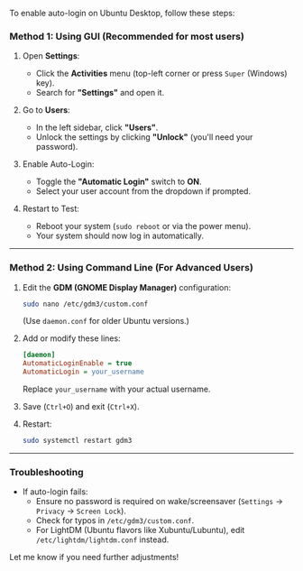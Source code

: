 To enable auto-login on Ubuntu Desktop, follow these steps:

### **Method 1: Using GUI (Recommended for most users)**
1. Open **Settings**:
   - Click the **Activities** menu (top-left corner or press `Super` (Windows) key).
   - Search for **"Settings"** and open it.

2. Go to **Users**:
   - In the left sidebar, click **"Users"**.
   - Unlock the settings by clicking **"Unlock"** (you'll need your password).

3. Enable Auto-Login:
   - Toggle the **"Automatic Login"** switch to **ON**.
   - Select your user account from the dropdown if prompted.

4. Restart to Test:
   - Reboot your system (`sudo reboot` or via the power menu).
   - Your system should now log in automatically.

---

### **Method 2: Using Command Line (For Advanced Users)**
1. Edit the **GDM (GNOME Display Manager)** configuration:
   ```bash
   sudo nano /etc/gdm3/custom.conf
   ```
   (Use `daemon.conf` for older Ubuntu versions.)

2. Add or modify these lines:
   ```ini
   [daemon]
   AutomaticLoginEnable = true
   AutomaticLogin = your_username
   ```
   Replace `your_username` with your actual username.

3. Save (`Ctrl+O`) and exit (`Ctrl+X`).

4. Restart:
   ```bash
   sudo systemctl restart gdm3
   ```

---

### **Troubleshooting**
- If auto-login fails:
  - Ensure no password is required on wake/screensaver (`Settings` → `Privacy` → `Screen Lock`).
  - Check for typos in `/etc/gdm3/custom.conf`.
  - For LightDM (Ubuntu flavors like Xubuntu/Lubuntu), edit `/etc/lightdm/lightdm.conf` instead.

Let me know if you need further adjustments!